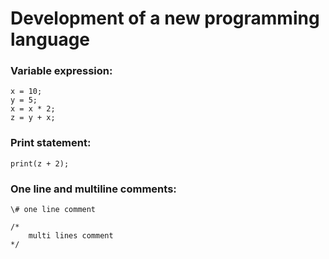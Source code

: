 # Development of a new programming language

### Variable expression:
```
x = 10;
y = 5;
x = x * 2;
z = y + x;
```

### Print statement:
```
print(z + 2);
```

### One line and multiline comments:
```
\# one line comment

/*
	multi lines comment
*/
```
